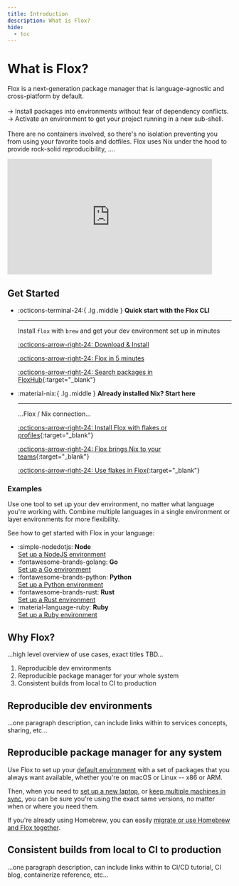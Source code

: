 ```yaml
---
title: Introduction
description: What is Flox?
hide:
  - toc
---
```


<!-- shut up linter -->
<!-- markdownlint-disable-file MD033 -->
<!-- markdownlint-disable-file MD009 -->
<!-- markdownlint-disable-file MD022 -->
<!-- markdownlint-disable-file MD030 -->
<!-- markdownlint-disable-file MD012 -->
<!-- markdownlint-disable-file MD032 -->

# What is Flox?

<div class="grid" markdown>

<p>
Flox is a next-generation package manager that is language-agnostic and cross-platform by default. 
<br><br>
-> Install packages into environments without fear of dependency conflicts. 
<br>
-> Activate an environment to get your project running in a new sub-shell. 
<br><br>
There are no containers involved, so there's no isolation preventing you from using your favorite tools and dotfiles. Flox uses Nix under the hood to provide rock-solid reproducibility, ....  
</p>

<iframe width="460" height="260" src="https://www.youtube.com/embed/aidi5svDml8?si=rrgQ6a0oQzdFNgWs" title="YouTube video player" frameborder="0" allow="accelerometer; autoplay; clipboard-write; encrypted-media; gyroscope; picture-in-picture; web-share" referrerpolicy="strict-origin-when-cross-origin" allowfullscreen></iframe>

</div>

## Get Started
<div class="grid cards" markdown>

-   :octicons-terminal-24:{ .lg .middle } __Quick start with the Flox CLI__

    ---

    Install `flox` with `brew` and get your dev 
    environment set up in minutes

    [:octicons-arrow-right-24: Download & Install][install_flox]

    [:octicons-arrow-right-24: Flox in 5 minutes][flox_5_minutes]
    
    [:octicons-arrow-right-24: Search packages in FloxHub][floxhub_packages]{:target="_blank"}

-   :material-nix:{ .lg .middle } __Already installed Nix? Start here__

    ---

    ...Flox / Nix connection...

    [:octicons-arrow-right-24: Install Flox with flakes or profiles](install-flox.md?h=nix#__tabbed_1_6){:target="_blank"}

    [:octicons-arrow-right-24: Flox brings Nix to your teams](https://flox.dev/blog/its-time-to-bring-nix-to-work/){:target="_blank"}

    [:octicons-arrow-right-24: Use flakes in Flox](https://flox.dev/blog/extending-flox-with-nix-flakes/){:target="_blank"}

</div>

### Examples

Use one tool to set up your dev environment, no matter what language you're working with. 
Combine multiple languages in a single environment or layer environments for more flexibility.

See how to get started with Flox in your language:

<div class="grid cards" markdown>

- :simple-nodedotjs: __Node__ <br> 
[Set up a NodeJS environment](https://flox.dev/blog/using-flox-to-create-portable-reproducible-nodejs-environments/) 
- :fontawesome-brands-golang: __Go__ <br>
[Set up a Go environment](https://flox.dev/blog/using-flox-to-create-portable-reproducible-go-environments/)
- :fontawesome-brands-python: __Python__ <br>
[Set up a Python environment](https://flox.dev/blog/using-flox-to-create-portable-reproducible-python-environments/)
- :fontawesome-brands-rust: __Rust__ <br>
[Set up a Rust environment](https://flox.dev/blog/using-flox-to-create-portable-reproducible-python-environments/) <br>
- :material-language-ruby: __Ruby__  <br>
[Set up a Ruby environment](https://flox.dev/blog/making-ruby-projects-easier-to-share/)
</div>

## Why Flox?

...high level overview of use cases, exact titles TBD... 

1. Reproducible dev environments
2. Reproducible package manager for your whole system
3. Consistent builds from local to CI to production

## Reproducible dev environments

...one paragraph description, can include links within to services concepts, sharing, etc...

## Reproducible package manager for any system

Use Flox to set up your [default environment](https://flox.dev/docs/tutorials/default-environment/) with a set of 
packages that you always want available, whether you're on macOS or Linux -- x86 or ARM.

Then, when you need to [set up a new laptop](https://flox.dev/blog/setting-up-a-new-laptop-made-easy-with-flox/
), or [keep multiple machines in sync](https://flox.dev/docs/tutorials/sharing-environments/#always-using-the-same-environment-across-multiple-devices
), you can be sure you're using the exact same versions, no matter when or where you need them. 

If you're already using Homebrew, you can easily [migrate or use Homebrew and Flox together](https://flox.dev/docs/tutorials/migrations/homebrew/).



## Consistent builds from local to CI to production

...one paragraph description, can include links within to CI/CD tutorial, CI blog, containerize reference, etc...




[install_flox]: ./install-flox.md
[flox_5_minutes]: ./flox-5-minutes.md
[create_guide]: ./tutorials/creating-environments.md
[share_guide]: ./tutorials/sharing-environments.md
[init]: ./reference/command-reference/flox-init.md
[search]: ./reference/command-reference/flox-search.md
[show]: ./reference/command-reference/flox-show.md
[catalog]: ./concepts/packages-and-catalog.md
[install]: ./reference/command-reference/flox-install.md
[activate]: ./reference/command-reference/flox-activate.md
[edit]: ./reference/command-reference/flox-edit.md
[push]: ./reference/command-reference/flox-push.md
[pull]: ./reference/command-reference/flox-pull.md
[delete]: ./reference/command-reference/flox-delete.md
[list]: ./reference/command-reference/flox-list.md
[manifest]: ./reference/command-reference/manifest.toml.md
[rust-cookbook]: ./cookbook/languages/rust.md
[multi-arch]: ./tutorials/multi-arch-environments.md
[config]: ./reference/command-reference/flox-config.md
[services]: ./concepts/services.md
[floxhub_packages]: https://hub.flox.dev/packages
